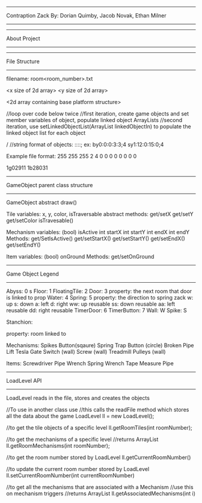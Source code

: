 **********************************************************************************************************************************
Contraption Zack 
By: Dorian Quimby, Jacob Novak, Ethan Milner
**********************************************************************************************************************************



**********************************************************************************************************************************
About Project
**********************************************************************************************************************************



**********************************************************************************************************************************
File Structure
**********************************************************************************************************************************
filename: room<room_number>.txt

<x size of 2d array> <y size of 2d array>

<2d array containing base platform structure>

//loop over code below twice
//first iteration, create game objects and set member variables of object, populate linked object ArrayLists
//second iteration, use setLinkedObjectList(ArrayList linkedObjectIn) to populate the linked object list for each object

/
<array list of game objects>
//string format of objects: <object><property><activated>:<startx>:<starty>:<endx>:<endy>;<linkedObjectListCode>
ex: by0:0:0:3:3;4 sy1:12:0:15:0;4



Example file format:
255 255 255
2 4
0 0 0 0
0 0 0 0

1g02911 1b28031


**********************************************************************************************************************************
GameObject parent class structure
**********************************************************************************************************************************



GameObject
    abstract draw()

Tile
    variables: x, y, color, isTraversable
    abstract methods:
        get/setX
        get/setY
        get/setColor
        isTravesable()

Mechanism
    variables:
        (bool) isActive
        int startX
        int startY
        int endX
        int endY
    Methods:
        get/SetIsActive()
        get/setStartX()
        get/setStartY()
        get/setEndX()
        get/setEndY()
	
Item
    variables:
        (bool) onGround
    Methods:
        get/setOnGround





**********************************************************************************************************************************
Game Object Legend
**********************************************************************************************************************************

Abyss: 0 s
Floor: 1
FloatingTile: 2
Door: 3
    property: the next room that door is linked to 
    prop
Water: 4
Spring: 5
    property: the direction to spring zack
        w: up
        s: down
        a: left
        d: right
        ww: up reusable
        ss: down reusable
        aa: left reusable
        dd: right reusable
TimerDoor: 6
TimerButton: 7
Wall: W
Spike: S



Stanchion: 

   property: room linked to




Mechanisms: Spikes Button(sqaure) Spring Trap Button (circle) Broken Pipe Lift Tesla Gate Switch (wall) Screw (wall) Treadmill Pulleys (wall)

Items: Screwdriver Pipe Wrench Spring Wrench Tape Measure Pipe



**********************************************************************************************************************************
LoadLevel API
**********************************************************************************************************************************
LoadLevel reads in the file, stores and creates the objects

//To use in another class use
//this calls the readFile method which stores all the data about the game
LoadLevel ll = new LoadLevel();


//to get the tile objects of a specific level
ll.getRoomTiles(int roomNumber);

//to get the mechanisms of a specific level
//returns ArrayList<Mechanism>
ll.getRoomMechanisms(int roomNumber);

//to get the room number stored by LoadLevel
ll.getCurrentRoomNumber()

//to update the current room number stored by LoadLevel
ll.setCurrentRoomNumber(int currentRoomNumber)

//to get all the mechanisms that are associated with a Mechanism
//use this on mechanism triggers
//returns ArrayList<Mechanism>
ll.getAssociatedMechanisms(int i)	